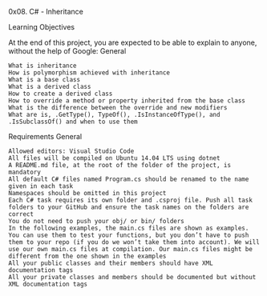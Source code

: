 0x08. C# - Inheritance

Learning Objectives

At the end of this project, you are expected to be able to explain to anyone, without the help of Google:
General

    What is inheritance
    How is polymorphism achieved with inheritance
    What is a base class
    What is a derived class
    How to create a derived class
    How to override a method or property inherited from the base class
    What is the difference between the override and new modifiers
    What are is, .GetType(), TypeOf(), .IsInstanceOfType(), and .IsSubclassOf() and when to use them

Requirements
General

    Allowed editors: Visual Studio Code
    All files will be compiled on Ubuntu 14.04 LTS using dotnet
    A README.md file, at the root of the folder of the project, is mandatory
    All default C# files named Program.cs should be renamed to the name given in each task
    Namespaces should be omitted in this project
    Each C# task requires its own folder and .csproj file. Push all task folders to your GitHub and ensure the task names on the folders are correct
    You do not need to push your obj/ or bin/ folders
    In the following examples, the main.cs files are shown as examples. You can use them to test your functions, but you don’t have to push them to your repo (if you do we won’t take them into account). We will use our own main.cs files at compilation. Our main.cs files might be different from the one shown in the examples
    All your public classes and their members should have XML documentation tags
    All your private classes and members should be documented but without XML documentation tags

